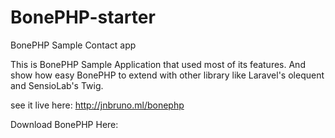 # BonePHP-starter
BonePHP Sample Contact app

This is BonePHP Sample Application that used most of its features. And show how easy BonePHP to 
extend with other library like Laravel's olequent and SensioLab's Twig.

see it live here:
http://jnbruno.ml/bonephp

Download BonePHP Here:

